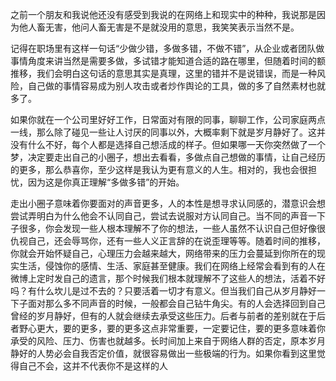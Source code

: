 之前一个朋友和我说他还没有感受到我说的在网络上和现实中的种种，我说那是因为他人畜无害，他问人畜无害是不是就没用的意思，我笑笑表示当然不是。

记得在职场里有这样一句话“少做少错，多做多错，不做不错”，从企业或者团队做事情角度来讲当然是需要多做，多试错才能知道合适的路在哪里，但随着时间的额推移，我们会明白这句话的意思其实是真理，这里的错并不是说错误，而是一种风险，自己做的事情容易成为别人攻击或者炒作舆论的工具，做的多了自然素材也就多了。

如果你就在一个公司里好好工作，日常面对有限的同事，聊聊工作，公司家庭两点一线，那么除了碰见一些让人讨厌的同事以外，大概率剩下就是岁月静好了。这并没有什么不好，每个人都是选择自己想活成的样子。但如果哪一天你突然做了一个梦，决定要走出自己的小圈子，想出去看看，多做点自己想做的事情，让自己经历的更多，那么恭喜你，至少这样是我认为更有意义的人生。相对的，我也会很担忧，因为这是你真正理解“多做多错”的开始。

走出小圈子意味着你要面对的声音更多，人的本性是想寻求认同感的，潜意识会想尝试弄明白为什么他会不认同自己，尝试去说服对方认同自己。当不同的声音一下子很多，你会发现一些人根本理解不了你的想法，一些人虽然不认识自己但好像很仇视自己，还会辱骂你，还有一些人义正言辞的在说歪理等等。随着时间的推移，你就会开始怀疑自己，心理压力会越来越大，网络带来的压力会蔓延到你所在的现实生活，侵蚀你的感情、生活、家庭甚至健康。我们在网络上经常会看到有的人在微博上定时发自己的遗言，那个时候我们根本就理解不了这些人的想法，活着不好吗？有什么坎儿是过不去的？只要活着一切才有意义。但当我们自己从岁月静好一下子面对那么多不同声音的时候，一般都会自己钻牛角尖。有的人会选择回到自己曾经的岁月静好，但有的人就会继续去承受这些压力。后者与前者的差别就在于后者野心更大，要的更多，要的更多这点非常重要，一定要记住，要的更多意味着你承受的风险、压力、伤害也就越多。长时间加上来自于网络人群的否定，原本岁月静好的人势必会自我否定价值，就很容易做出一些极端的行为。如果你看到这里觉得自己不会，这并不代表你不是这样的人
